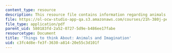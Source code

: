 ```yaml
---
content_type: resource
description: This resource file contains information regarding animals and imagination.
file: https://ol-ocw-studio-app-qa.s3.amazonaws.com/courses/21h-380j-people-and-other-animals-fall-2013/c3fc4d8efe3f3630a81420e55c3d101f_MIT21H_380F13ReadNotes14_01.pdf
file_type: application/pdf
parent_uid: 580183fd-2a52-0727-5d9e-b486ee17fabe
resourcetype: Document
title: 'Things to think About: Animals and Imagination'
uid: c3fc4d8e-fe3f-3630-a814-20e55c3d101f
---
```

